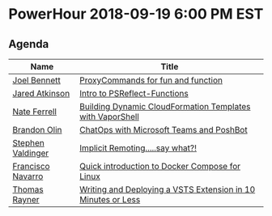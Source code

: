 # PowerHour 2018-09-19 6:00 PM EST

## Agenda

Name                                                  | Title
----------------------------------------------------- | ------------------------------------------------------------------------
[Joel Bennett](https://github.com/Jaykul)             | [ProxyCommands for fun and function](Jaykul)
[Jared Atkinson](https://github.com/jaredcatkinson)   | [Intro to PSReflect-Functions](jaredcatkinson)
[Nate Ferrell](https://github.com/scrthq)             | [Building Dynamic CloudFormation Templates with VaporShell](scrthq)
[Brandon Olin](https://github.com/devblackops)        | [ChatOps with Microsoft Teams and PoshBot](devblackops)
[Stephen Valdinger](https://github.com/steviecoaster) | [Implicit Remoting.....say what?!](steviecoaster)
[Francisco Navarro](https://github.com/ctmcisco)      | [Quick introduction to Docker Compose for Linux](ctmcisco)
[Thomas Rayner](https://github.com/ThmsRynr)          | [Writing and Deploying a VSTS Extension in 10 Minutes or Less](ThmsRynr)

